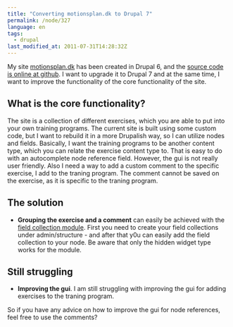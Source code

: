 ```yaml
---
title: "Converting motionsplan.dk to Drupal 7"
permalink: /node/327
language: en
tags:
  - drupal
last_modified_at: 2011-07-31T14:28:32Z
---
```


My site [motionsplan.dk](https://motionsplan.dk) has been created in Drupal 6, and the [source code is online at github](https://github.com/motionsplan). I want to upgrade it to Drupal 7 and at the same time, I want to improve the functionality of the core functionality of the site.

What is the core functionality?
-------------------------------

The site is a collection of different exercises, which you are able to put into your own training programs. The current site is built using some custom code, but I want to rebuild it in a more Drupalish way, so I can utilize nodes and fields. Basically, I want the training programs to be another content type, which you can relate the exercise content type to. That is easy to do with an autocomplete node reference field. However, the gui is not really user friendly. Also I need a way to add a custom comment to the specific exercise, I add to the traning program. The comment cannot be saved on the exercise, as it is specific to the traning program.

The solution
------------

- **Grouping the exercise and a comment** can easily be achieved with the [field collection module](https://drupal.org/project/field_collection). First you need to create your field collections under admin/structure - and after that y0u can easily add the field collection to your node. Be aware that only the hidden widget type works for the module.

Still struggling
----------------

- **Improving the gui**. I am still struggling with improving the gui for adding exercises to the traning program.

So if you have any advice on how to improve the gui for node references, feel free to use the comments?
